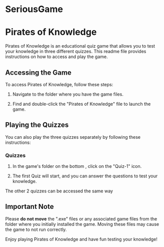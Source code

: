 # SeriousGame

# Pirates of Knowledge

Pirates of Knowledge is an educational quiz game that allows you to test your knowledge in three different quizzes. This readme file provides instructions on how to access and play the game.

## Accessing the Game


To access Pirates of Knowledge, follow these steps:

1. Navigate to the folder where you have the game files.

2. Find and double-click the "Pirates of Knowledge" file to launch the game.

## Playing the Quizzes


You can also play the three quizzes separately by following these instructions:

### Quizzes

1. In the game's folder on the bottom , click on the "Quiz-1" icon.

2. The first Quiz will start, and you can answer the questions to test your knowledge.

The other 2 quizzes can be accessed the same way


## Important Note

Please **do not move** the ".exe" files or any associated game files from the folder where you initially installed the game. Moving these files may cause the game to not run correctly.

Enjoy playing Pirates of Knowledge and have fun testing your knowledge!
